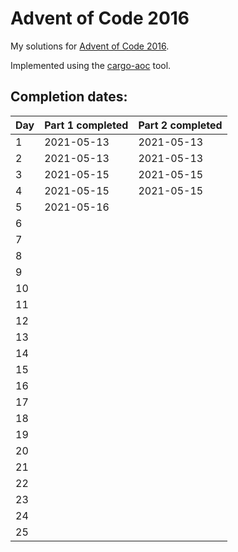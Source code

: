 # Advent of Code 2016

My solutions for [Advent of Code 2016](https://adventofcode.com/2016).

Implemented using the [cargo-aoc](https://github.com/gobanos/cargo-aoc) tool.

## Completion dates:

| Day | Part 1 completed | Part 2 completed |
|-----|------------------|------------------|
| 1   | 2021-05-13       | 2021-05-13       |
| 2   | 2021-05-13       | 2021-05-13       |
| 3   | 2021-05-15       | 2021-05-15       |
| 4   | 2021-05-15       | 2021-05-15       |
| 5   | 2021-05-16       |                  |
| 6   |                  |                  |
| 7   |                  |                  |
| 8   |                  |                  |
| 9   |                  |                  |
| 10  |                  |                  |
| 11  |                  |                  |
| 12  |                  |                  |
| 13  |                  |                  |
| 14  |                  |                  |
| 15  |                  |                  |
| 16  |                  |                  |
| 17  |                  |                  |
| 18  |                  |                  |
| 19  |                  |                  |
| 20  |                  |                  |
| 21  |                  |                  |
| 22  |                  |                  |
| 23  |                  |                  |
| 24  |                  |                  |
| 25  |                  |                  |
